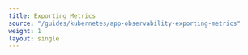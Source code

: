 ```yaml
--- 
title: Exporting Metrics 
source: "/guides/kubernetes/app-observability-exporting-metrics" 
weight: 1 
layout: single 
--- 
```

